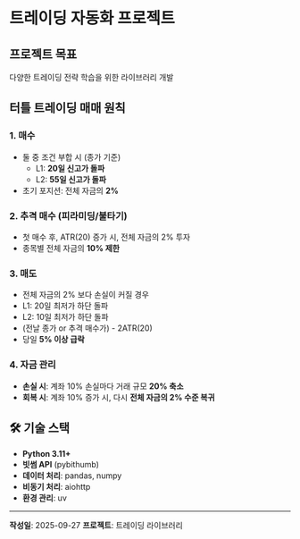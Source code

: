 # 트레이딩 자동화 프로젝트

## 프로젝트 목표
다양한 트레이딩 전략 학습을 위한 라이브러리 개발

## 터틀 트레이딩 매매 원칙

### 1. 매수
- 둘 중 조건 부합 시 (종가 기준) 
  - L1: **20일 신고가 돌파**
  - L2: **55일 신고가 돌파**
- 초기 포지션: 전체 자금의 **2%**

### 2. 추격 매수 (피라미딩/불타기)
- 첫 매수 후, ATR(20) 증가 시, 전체 자금의 2% 투자
- 종목별 전체 자금의 **10% 제한**

### 3. 매도
- 전체 자금의 2% 보다 손실이 커질 경우
- L1: 20일 최저가 하단 돌파
- L2: 10일 최저가 하단 돌파
- (전날 종가 or 추격 매수가) - 2ATR(20)
- 당일 **5% 이상 급락**

### 4. 자금 관리
- **손실 시**: 계좌 10% 손실마다 거래 규모 **20% 축소**
- **회복 시**: 계좌 10% 증가 시, 다시 **전체 자금의 2% 수준 복귀**

## 🛠 기술 스택
- **Python 3.11+**
- **빗썸 API** (pybithumb)
- **데이터 처리**: pandas, numpy
- **비동기 처리**: aiohttp
- **환경 관리**: uv

---

**작성일**: 2025-09-27
**프로젝트**: 트레이딩 라이브러리